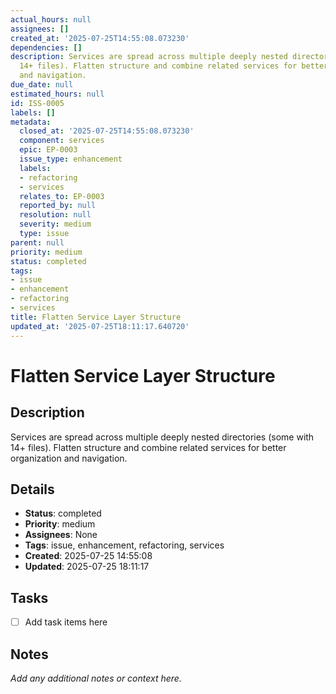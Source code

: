 ```yaml
---
actual_hours: null
assignees: []
created_at: '2025-07-25T14:55:08.073230'
dependencies: []
description: Services are spread across multiple deeply nested directories (some with
  14+ files). Flatten structure and combine related services for better organization
  and navigation.
due_date: null
estimated_hours: null
id: ISS-0005
labels: []
metadata:
  closed_at: '2025-07-25T14:55:08.073230'
  component: services
  epic: EP-0003
  issue_type: enhancement
  labels:
  - refactoring
  - services
  relates_to: EP-0003
  reported_by: null
  resolution: null
  severity: medium
  type: issue
parent: null
priority: medium
status: completed
tags:
- issue
- enhancement
- refactoring
- services
title: Flatten Service Layer Structure
updated_at: '2025-07-25T18:11:17.640720'
---
```


# Flatten Service Layer Structure

## Description
Services are spread across multiple deeply nested directories (some with 14+ files). Flatten structure and combine related services for better organization and navigation.

## Details
- **Status**: completed
- **Priority**: medium
- **Assignees**: None
- **Tags**: issue, enhancement, refactoring, services
- **Created**: 2025-07-25 14:55:08
- **Updated**: 2025-07-25 18:11:17

## Tasks
- [ ] Add task items here

## Notes
_Add any additional notes or context here._
